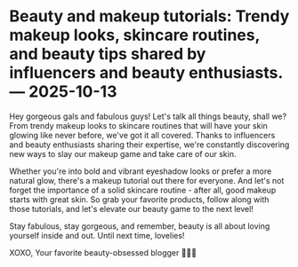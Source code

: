 # Beauty and makeup tutorials: Trendy makeup looks, skincare routines, and beauty tips shared by influencers and beauty enthusiasts. — 2025-10-13

Hey gorgeous gals and fabulous guys! Let's talk all things beauty, shall we? From trendy makeup looks to skincare routines that will have your skin glowing like never before, we've got it all covered. Thanks to influencers and beauty enthusiasts sharing their expertise, we're constantly discovering new ways to slay our makeup game and take care of our skin.

Whether you're into bold and vibrant eyeshadow looks or prefer a more natural glow, there's a makeup tutorial out there for everyone. And let's not forget the importance of a solid skincare routine - after all, good makeup starts with great skin. So grab your favorite products, follow along with those tutorials, and let's elevate our beauty game to the next level!

Stay fabulous, stay gorgeous, and remember, beauty is all about loving yourself inside and out. Until next time, lovelies!

XOXO, Your favorite beauty-obsessed blogger 💄💅💋